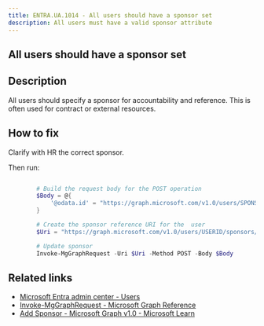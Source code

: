 ```yaml
---
title: ENTRA.UA.1014 - All users should have a sponsor set
description: All users must have a valid sponsor attribute
---
```

## All users should have a sponsor set

## Description

All users should specify a sponsor for accountability and reference. This is often used for contract or external resources.

## How to fix

Clarify with HR the correct sponsor.

Then run:

```powershell

        # Build the request body for the POST operation
        $Body = @{
            '@odata.id' = "https://graph.microsoft.com/v1.0/users/SPONSORID"
        }

        # Create the sponsor reference URI for the  user
        $Uri = "https://graph.microsoft.com/v1.0/users/USERID/sponsors/`$ref"

        # Update sponsor
        Invoke-MgGraphRequest -Uri $Uri -Method POST -Body $Body

```

## Related links

- [Microsoft Entra admin center - Users](https://entra.microsoft.com/#view/Microsoft_AAD_UsersAndTenants/UserManagementMenuBlade/~/AllUsers/menuId/)
- [Invoke-MgGraphRequest - Microsoft Graph Reference](https://learn.microsoft.com/en-us/powershell/module/microsoft.graph.authentication/invoke-mggraphrequest?view=graph-powershell-1.0#examples)
- [Add Sponsor - Microsoft Graph v1.0 - Microsoft Learn](https://learn.microsoft.com/en-us/graph/api/user-post-sponsors?view=graph-rest-1.0&tabs=http)
